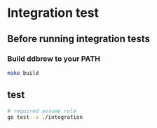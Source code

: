 # Integration test

## Before running integration tests

### Build ddbrew to your PATH

```bash
make build
```

## test

```bash
# required assume role
go test -v ./integration
```

